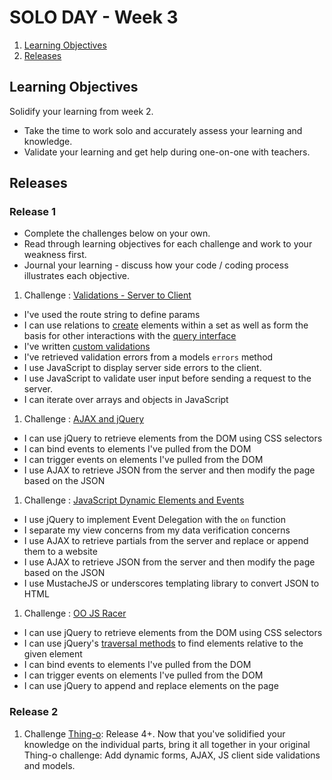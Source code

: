 # SOLO DAY - Week 3


1. [Learning Objectives](#learning-objectives)
1. [Releases](#releases)


## Learning Objectives
Solidify your learning from week 2.
* Take the time to work solo and accurately assess your learning and knowledge.
* Validate your learning and get help during one-on-one with teachers.

## Releases
### Release 1

* Complete the challenges below on your own. 
* Read through learning objectives for each challenge and work to your weakness first.  
* Journal your learning - discuss how your code / coding process illustrates
  each objective.

1. Challenge : [Validations - Server to Client](https://github.com/fox-squirrels-2013/ar-propagate-validations)
  * I've used the route string to define params
  * I can use relations to
   [create](http://api.rubyonrails.org/classes/ActiveRecord/Relation.html#method-i-create)
   elements within a set as well as form the basis for other interactions with the
   [query interface](http://guides.rubyonrails.org/active_record_querying.html)
  * I've written [custom
   validations](http://guides.rubyonrails.org/active_record_validations.html#performing-custom-validations)
  * I've retrieved validation errors from a models `errors` method
  * I use JavaScript to display server side errors to the client.
  * I use JavaScript to validate user input before sending a request to the server.
  * I can iterate over arrays and objects in JavaScript
1. Challenge : [AJAX and jQuery](http://socrates.devbootcamp.com/challenges/394)
  * I can use jQuery to retrieve elements from the DOM using CSS selectors
  * I can bind events to elements I've pulled from the DOM
  * I can trigger events on elements I've pulled from the DOM
  * I use AJAX to retrieve JSON from the server and then modify the page based on the JSON

1. Challenge : [JavaScript Dynamic Elements and Events](http://socrates.devbootcamp.com/challenges/400)
  * I use jQuery to implement Event Delegation with the `on` function
  * I separate my view concerns from my data verification concerns
  * I use AJAX to retrieve partials from the server and replace or append
   them to a website
  * I use AJAX to retrieve JSON from the server and then modify the page based on
   the JSON
  * I use MustacheJS or underscores templating library to convert JSON to HTML
1. Challenge : [OO JS Racer](http://socrates.devbootcamp.com/challenges/297)
  * I can use jQuery to retrieve elements from the DOM using CSS selectors
  * I can use jQuery's [traversal methods](http://api.jquery.com/category/traversing/) to find elements relative to the given element
  * I can bind events to elements I've pulled from the DOM
  * I can trigger events on elements I've pulled from the DOM
  * I can use jQuery to append and replace elements on the page

### Release 2

1. Challenge [Thing-o](https://github.com/fox-squirrels-2013/CHALLENGE_thing-o): Release 4+. Now that you've solidified your knowledge on the individual parts, bring it all together in your original Thing-o challenge: Add dynamic forms, AJAX, JS client side validations and models. 